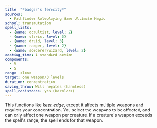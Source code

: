 ```yaml
---
title: "*badger's ferocity*"
sources:
  - Pathfinder Roleplaying Game Ultimate Magic
school: transmutation
spell_lists:
  - {name: occultist, level: 2}
  - {name: cleric, level: 3}
  - {name: druid, level: 3}
  - {name: ranger, level: 2}
  - {name: sorcerer/wizard, level: 2}
casting_time: 1 standard action
components:
  - V
  - S
range: close
target: one weapon/3 levels
duration: concentration
saving_throw: Will negates (harmless)
spell_resistance: yes (harmless)
---
```


This functions like [*keen edge*](/spells/keen-edge/), except it affects multiple weapons and requires your concentration. You select the weapons to be affected, and can only affect one weapon per creature. If a creature's weapon exceeds the spell's range, the spell ends for that weapon.

